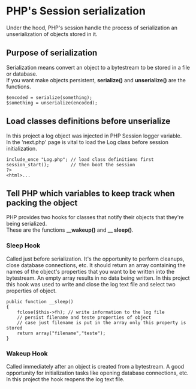 # PHP's Session serialization

Under the hood, PHP's session handle the process of serialization an unserialization of objects stored in it.

## Purpose of serialization
Serialization means convert an object to a bytestream to be stored in a file or database.  
If you want make objects persistent, **serialize()** and **unserialize()** are the functions.
```
$encoded = serialize(something);
$something = unserialize(encoded);
```

## Load classes definitions before unserialize
In this project a log object was injected in PHP Session logger variable.  
In the 'next.php' page is vital to load the Log class before session initialization.
```
include_once "Log.php"; // load class definitions first
session_start();        // then boot the session
?>
<html>...
```

## Tell PHP which variables to keep track when packing the object
PHP provides two hooks for classes that notify their objects that they're being serialized.  
These are the functions **__wakeup()** and **__ sleep()**.
### Sleep Hook
Called just before serialization. It's the opportunity to perform cleanups, close database connections, etc.
It should return an array containing the names of the object's properties that you want to be written into the bytestream.
An empty array results in no data being written.
In this project this hook was used to write and close the log text file and select two properties of object.
```
public function __sleep()
{
    fclose($this->fh); // write information to the log file
    // persist filename and teste properties of object
    // case just filename is put in the array only this property is stored
    return array("filename","teste"); 
}
```
### Wakeup Hook
Called immediately after an object is created from a bytestream. A good opportunity for initialization tasks like opening database connections, etc.  
In this project the hook reopens the log text file.